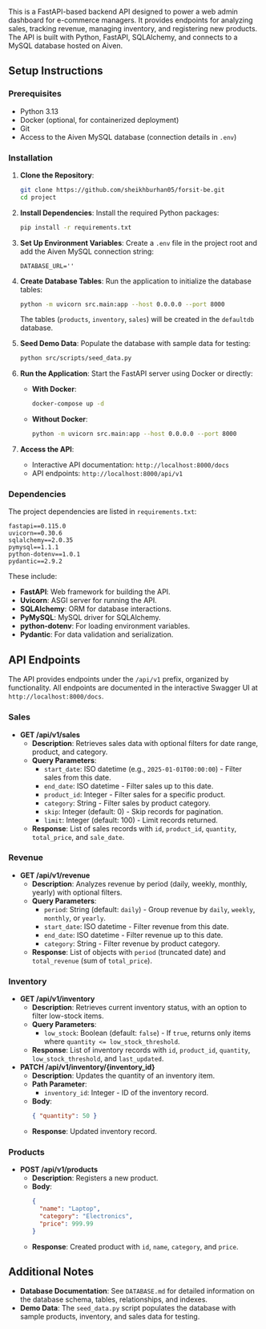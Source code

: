 This is a FastAPI-based backend API designed to power a web admin dashboard for e-commerce managers. It provides endpoints for analyzing sales, tracking revenue, managing inventory, and registering new products. The API is built with Python, FastAPI, SQLAlchemy, and connects to a MySQL database hosted on Aiven.

## Setup Instructions

### Prerequisites
- Python 3.13
- Docker (optional, for containerized deployment)
- Git
- Access to the Aiven MySQL database (connection details in `.env`)

### Installation
1. **Clone the Repository**:
   ```bash
   git clone https://github.com/sheikhburhan05/forsit-be.git
   cd project
   ```

2. **Install Dependencies**:
   Install the required Python packages:
   ```bash
   pip install -r requirements.txt
   ```

3. **Set Up Environment Variables**:
   Create a `.env` file in the project root and add the Aiven MySQL connection string:
   ```
   DATABASE_URL=''
   ```

4. **Create Database Tables**:
   Run the application to initialize the database tables:
   ```bash
   python -m uvicorn src.main:app --host 0.0.0.0 --port 8000
   ```
   The tables (`products`, `inventory`, `sales`) will be created in the `defaultdb` database.

5. **Seed Demo Data**:
   Populate the database with sample data for testing:
   ```bash
   python src/scripts/seed_data.py
   ```

6. **Run the Application**:
   Start the FastAPI server using Docker or directly:
   - **With Docker**:
     ```bash
     docker-compose up -d
     ```
   - **Without Docker**:
     ```bash
     python -m uvicorn src.main:app --host 0.0.0.0 --port 8000
     ```

7. **Access the API**:
   - Interactive API documentation: `http://localhost:8000/docs`
   - API endpoints: `http://localhost:8000/api/v1`

### Dependencies
The project dependencies are listed in `requirements.txt`:
```
fastapi==0.115.0
uvicorn==0.30.6
sqlalchemy==2.0.35
pymysql==1.1.1
python-dotenv==1.0.1
pydantic==2.9.2
```

These include:
- **FastAPI**: Web framework for building the API.
- **Uvicorn**: ASGI server for running the API.
- **SQLAlchemy**: ORM for database interactions.
- **PyMySQL**: MySQL driver for SQLAlchemy.
- **python-dotenv**: For loading environment variables.
- **Pydantic**: For data validation and serialization.

## API Endpoints

The API provides endpoints under the `/api/v1` prefix, organized by functionality. All endpoints are documented in the interactive Swagger UI at `http://localhost:8000/docs`.

### Sales
- **GET /api/v1/sales**
  - **Description**: Retrieves sales data with optional filters for date range, product, and category.
  - **Query Parameters**:
    - `start_date`: ISO datetime (e.g., `2025-01-01T00:00:00`) - Filter sales from this date.
    - `end_date`: ISO datetime - Filter sales up to this date.
    - `product_id`: Integer - Filter sales for a specific product.
    - `category`: String - Filter sales by product category.
    - `skip`: Integer (default: 0) - Skip records for pagination.
    - `limit`: Integer (default: 100) - Limit records returned.
  - **Response**: List of sales records with `id`, `product_id`, `quantity`, `total_price`, and `sale_date`.

### Revenue
- **GET /api/v1/revenue**
  - **Description**: Analyzes revenue by period (daily, weekly, monthly, yearly) with optional filters.
  - **Query Parameters**:
    - `period`: String (default: `daily`) - Group revenue by `daily`, `weekly`, `monthly`, or `yearly`.
    - `start_date`: ISO datetime - Filter revenue from this date.
    - `end_date`: ISO datetime - Filter revenue up to this date.
    - `category`: String - Filter revenue by product category.
  - **Response**: List of objects with `period` (truncated date) and `total_revenue` (sum of `total_price`).

### Inventory
- **GET /api/v1/inventory**
  - **Description**: Retrieves current inventory status, with an option to filter low-stock items.
  - **Query Parameters**:
    - `low_stock`: Boolean (default: `false`) - If `true`, returns only items where `quantity <= low_stock_threshold`.
  - **Response**: List of inventory records with `id`, `product_id`, `quantity`, `low_stock_threshold`, and `last_updated`.
- **PATCH /api/v1/inventory/{inventory_id}**
  - **Description**: Updates the quantity of an inventory item.
  - **Path Parameter**:
    - `inventory_id`: Integer - ID of the inventory record.
  - **Body**:
    ```json
    { "quantity": 50 }
    ```
  - **Response**: Updated inventory record.

### Products
- **POST /api/v1/products**
  - **Description**: Registers a new product.
  - **Body**:
    ```json
    {
      "name": "Laptop",
      "category": "Electronics",
      "price": 999.99
    }
    ```
  - **Response**: Created product with `id`, `name`, `category`, and `price`.

## Additional Notes
- **Database Documentation**: See `DATABASE.md` for detailed information on the database schema, tables, relationships, and indexes.
- **Demo Data**: The `seed_data.py` script populates the database with sample products, inventory, and sales data for testing.